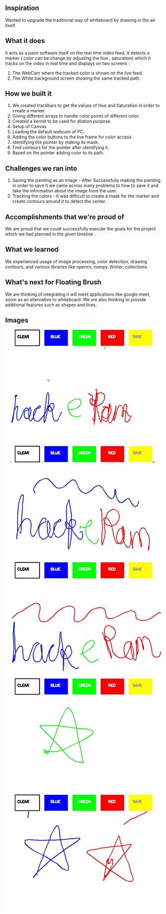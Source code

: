 ## Inspiration
Wanted to upgrade the traditional way of whiteboard by drawing in the air itself.

## What it does
It acts as a paint software itself on the real time video feed.
It detects a marker ( color can be change by adjusting the hue , saturation) which it tracks on the video in real time and displays on two screens :
1. The WebCam where the tracked color is shown on the live feed.
2. The White background screen showing the same tracked path.

## How we built it
1. We created trackbars to get the values of Hue and Saturation in order to create a marker.
2. Giving different arrays to handle color points of different color.
3. Created a kernel to be used for dilation purpose.
4. Setup of Canvas
5. Loading the default webcam of PC.
6. Adding the color buttons to the live frame for color access.
7. Identifying the pointer by making its mask.
8. Find contours for the pointer after identifying it.
9. Based on the pointer adding color to its path.

## Challenges we ran into
1. Saving the painting as an image - After Successfully making the painting in order to save it we came across many problems to how to save it and take the information about the image from the user.
2. Tracking the colors - It was difficult to create a mask for the marker and create contours around it to detect the center.

## Accomplishments that we're proud of
We are proud that we could successfully execute the goals for the project which we had planned in the given timeline .

## What we learned
We experienced usage of image processing, color detection, drawing contours, and various libraries like opencv, numpy, tkinter, collections.

## What's next for Floating Brush
We are thinking of integrating it will meet applications like google meet, zoom as an alternative to whiteboard.
We are also thinking to provide additional features such as shapes and lines. 

## Images
![alt text](https://github.com/git-aditya-star/Floating-brush/blob/main/first.jpg)
![alt text](https://github.com/git-aditya-star/Floating-brush/blob/main/hackeram.jpg)
![alt text](https://github.com/git-aditya-star/Floating-brush/blob/main/name.jpg)
![alt text](https://github.com/git-aditya-star/Floating-brush/blob/main/star.jpg)
![alt text](https://github.com/git-aditya-star/Floating-brush/blob/main/stars.jpg)
